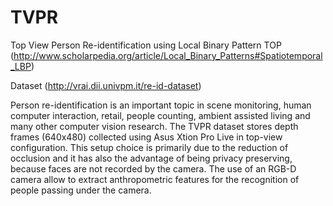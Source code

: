 # TVPR
Top View Person Re-identification using Local Binary Pattern TOP (http://www.scholarpedia.org/article/Local_Binary_Patterns#Spatiotemporal_LBP)

Dataset (http://vrai.dii.univpm.it/re-id-dataset)

Person re-identification is an important topic in scene monitoring, human computer interaction, retail, people counting, ambient assisted living and many other computer vision research.
The TVPR dataset stores depth frames (640x480) collected using Asus Xtion Pro Live in top-view configuration. This setup choice is primarily due to the reduction of occlusion and it has also the advantage of being privacy preserving, because faces are not recorded by the camera. The use of an RGB-D camera allow to extract anthropometric features for the recognition of people passing under the camera.
